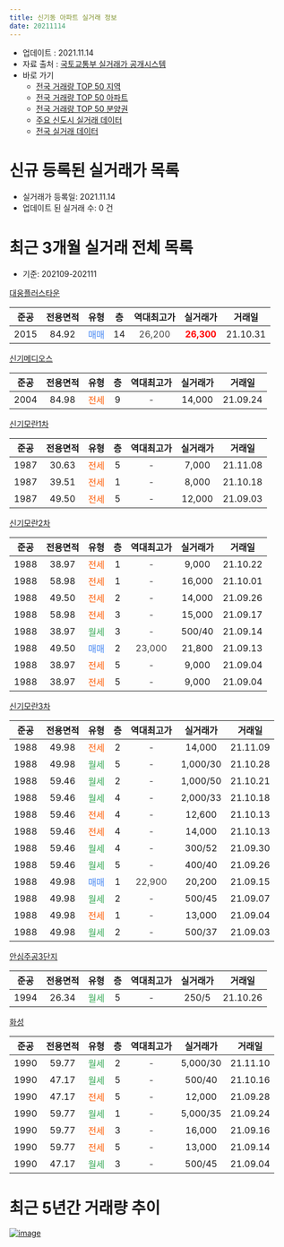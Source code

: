```yaml
---
title: 신기동 아파트 실거래 정보
date: 20211114
---
```


* 업데이트 : 2021.11.14
* 자료 출처 : [국토교통부 실거래가 공개시스템](http://rt.molit.go.kr)
* 바로 가기
    * [전국 거래량 TOP 50 지역](https://apt-info.github.io/apt-trade-info/tr)
    * [전국 거래량 TOP 50 아파트](https://apt-info.github.io/apt-trade-info/ta)
    * [전국 거래량 TOP 50 분양권](https://apt-info.github.io/apt-trade-info/tb)
    * [주요 신도시 실거래 데이터](https://apt-info.github.io/apt-trade-info/newtown)
    * [전국 실거래 데이터](https://apt-info.github.io/apt-trade-info/all)



<script async src="https://pagead2.googlesyndication.com/pagead/js/adsbygoogle.js"></script>
<!-- 기본광고 -->
<ins class="adsbygoogle"
     style="display:block"
     data-ad-client="ca-pub-1142216861245946"
     data-ad-slot="4805727019"
     data-ad-format="auto"
     data-full-width-responsive="true"></ins>
<script>
     (adsbygoogle = window.adsbygoogle || []).push({});
</script>


# 신규 등록된 실거래가 목록

* 실거래가 등록일: 2021.11.14
* 업데이트 된 실거래 수: 0 건




<script async src="https://pagead2.googlesyndication.com/pagead/js/adsbygoogle.js"></script>
<!-- 기본광고 -->
<ins class="adsbygoogle"
     style="display:block"
     data-ad-client="ca-pub-1142216861245946"
     data-ad-slot="4805727019"
     data-ad-format="auto"
     data-full-width-responsive="true"></ins>
<script>
     (adsbygoogle = window.adsbygoogle || []).push({});
</script>


# 최근 3개월 실거래 전체 목록
* 기준: 202109-202111


[대웅플러스타운](https://search.naver.com/search.naver?query=%EB%8C%80%EC%9B%85%ED%94%8C%EB%9F%AC%EC%8A%A4%ED%83%80%EC%9A%B4)

|준공|전용면적|유형|층|역대최고가|실거래가|거래일|
|:---:|:---:|:---:|:---:|:---:|:---:|:---:|
|2015|84.92|<span style="color:#4285F3">매매</span>|14|<span style="color:#444444">26,200</span>|<b><span style="color:#FF0000">26,300</span></b>|21.10.31|

[신기메디오스](https://search.naver.com/search.naver?query=%EC%8B%A0%EA%B8%B0%EB%A9%94%EB%94%94%EC%98%A4%EC%8A%A4)

|준공|전용면적|유형|층|역대최고가|실거래가|거래일|
|:---:|:---:|:---:|:---:|:---:|:---:|:---:|
|2004|84.98|<span style="color:#FF5A00">전세</span>|9|<span style="color:#444444">-</span>|14,000|21.09.24|

[신기모란1차](https://search.naver.com/search.naver?query=%EC%8B%A0%EA%B8%B0%EB%AA%A8%EB%9E%801%EC%B0%A8)

|준공|전용면적|유형|층|역대최고가|실거래가|거래일|
|:---:|:---:|:---:|:---:|:---:|:---:|:---:|
|1987|30.63|<span style="color:#FF5A00">전세</span>|5|<span style="color:#444444">-</span>|7,000|21.11.08|
|1987|39.51|<span style="color:#FF5A00">전세</span>|1|<span style="color:#444444">-</span>|8,000|21.10.18|
|1987|49.50|<span style="color:#FF5A00">전세</span>|5|<span style="color:#444444">-</span>|12,000|21.09.03|

[신기모란2차](https://search.naver.com/search.naver?query=%EC%8B%A0%EA%B8%B0%EB%AA%A8%EB%9E%802%EC%B0%A8)

|준공|전용면적|유형|층|역대최고가|실거래가|거래일|
|:---:|:---:|:---:|:---:|:---:|:---:|:---:|
|1988|38.97|<span style="color:#FF5A00">전세</span>|1|<span style="color:#444444">-</span>|9,000|21.10.22|
|1988|58.98|<span style="color:#FF5A00">전세</span>|1|<span style="color:#444444">-</span>|16,000|21.10.01|
|1988|49.50|<span style="color:#FF5A00">전세</span>|2|<span style="color:#444444">-</span>|14,000|21.09.26|
|1988|58.98|<span style="color:#FF5A00">전세</span>|3|<span style="color:#444444">-</span>|15,000|21.09.17|
|1988|38.97|<span style="color:#34A853">월세</span>|3|<span style="color:#444444">-</span>|500/40|21.09.14|
|1988|49.50|<span style="color:#4285F3">매매</span>|2|<span style="color:#444444">23,000</span>|21,800|21.09.13|
|1988|38.97|<span style="color:#FF5A00">전세</span>|5|<span style="color:#444444">-</span>|9,000|21.09.04|
|1988|38.97|<span style="color:#FF5A00">전세</span>|5|<span style="color:#444444">-</span>|9,000|21.09.04|

[신기모란3차](https://search.naver.com/search.naver?query=%EC%8B%A0%EA%B8%B0%EB%AA%A8%EB%9E%803%EC%B0%A8)

|준공|전용면적|유형|층|역대최고가|실거래가|거래일|
|:---:|:---:|:---:|:---:|:---:|:---:|:---:|
|1988|49.98|<span style="color:#FF5A00">전세</span>|2|<span style="color:#444444">-</span>|14,000|21.11.09|
|1988|49.98|<span style="color:#34A853">월세</span>|5|<span style="color:#444444">-</span>|1,000/30|21.10.28|
|1988|59.46|<span style="color:#34A853">월세</span>|2|<span style="color:#444444">-</span>|1,000/50|21.10.21|
|1988|59.46|<span style="color:#34A853">월세</span>|4|<span style="color:#444444">-</span>|2,000/33|21.10.18|
|1988|59.46|<span style="color:#FF5A00">전세</span>|4|<span style="color:#444444">-</span>|12,600|21.10.13|
|1988|59.46|<span style="color:#FF5A00">전세</span>|4|<span style="color:#444444">-</span>|14,000|21.10.13|
|1988|59.46|<span style="color:#34A853">월세</span>|4|<span style="color:#444444">-</span>|300/52|21.09.30|
|1988|59.46|<span style="color:#34A853">월세</span>|5|<span style="color:#444444">-</span>|400/40|21.09.26|
|1988|49.98|<span style="color:#4285F3">매매</span>|1|<span style="color:#444444">22,900</span>|20,200|21.09.15|
|1988|49.98|<span style="color:#34A853">월세</span>|2|<span style="color:#444444">-</span>|500/45|21.09.07|
|1988|49.98|<span style="color:#FF5A00">전세</span>|1|<span style="color:#444444">-</span>|13,000|21.09.04|
|1988|49.98|<span style="color:#34A853">월세</span>|2|<span style="color:#444444">-</span>|500/37|21.09.03|

[안심주공3단지](https://search.naver.com/search.naver?query=%EC%95%88%EC%8B%AC%EC%A3%BC%EA%B3%B53%EB%8B%A8%EC%A7%80)

|준공|전용면적|유형|층|역대최고가|실거래가|거래일|
|:---:|:---:|:---:|:---:|:---:|:---:|:---:|
|1994|26.34|<span style="color:#34A853">월세</span>|5|<span style="color:#444444">-</span>|250/5|21.10.26|

[화성](https://search.naver.com/search.naver?query=%ED%99%94%EC%84%B1)

|준공|전용면적|유형|층|역대최고가|실거래가|거래일|
|:---:|:---:|:---:|:---:|:---:|:---:|:---:|
|1990|59.77|<span style="color:#34A853">월세</span>|2|<span style="color:#444444">-</span>|5,000/30|21.11.10|
|1990|47.17|<span style="color:#34A853">월세</span>|5|<span style="color:#444444">-</span>|500/40|21.10.16|
|1990|47.17|<span style="color:#FF5A00">전세</span>|5|<span style="color:#444444">-</span>|12,000|21.09.28|
|1990|59.77|<span style="color:#34A853">월세</span>|1|<span style="color:#444444">-</span>|5,000/35|21.09.24|
|1990|59.77|<span style="color:#FF5A00">전세</span>|3|<span style="color:#444444">-</span>|16,000|21.09.16|
|1990|59.77|<span style="color:#FF5A00">전세</span>|5|<span style="color:#444444">-</span>|13,000|21.09.14|
|1990|47.17|<span style="color:#34A853">월세</span>|3|<span style="color:#444444">-</span>|500/45|21.09.04|



<script async src="https://pagead2.googlesyndication.com/pagead/js/adsbygoogle.js"></script>
<!-- 기본광고 -->
<ins class="adsbygoogle"
     style="display:block"
     data-ad-client="ca-pub-1142216861245946"
     data-ad-slot="4805727019"
     data-ad-format="auto"
     data-full-width-responsive="true"></ins>
<script>
     (adsbygoogle = window.adsbygoogle || []).push({});
</script>


# 최근 5년간 거래량 추이


<div style="width:100%;">
    <canvas id="deal_progress" height="200"></canvas>
</div>

<script>
new Chart(document.getElementById("deal_progress"), {
    type: 'line',
    data: {
        labels: ['16.01','16.02','16.03','16.04','16.05','16.06','16.07','16.08','16.09','16.10','16.11','16.12','17.01','17.02','17.03','17.04','17.05','17.06','17.07','17.08','17.09','17.10','17.11','17.12','18.01','18.02','18.03','18.04','18.05','18.06','18.07','18.08','18.09','18.10','18.11','18.12','19.01','19.02','19.03','19.04','19.05','19.06','19.07','19.08','19.09','19.10','19.11','19.12','20.01','20.02','20.03','20.04','20.05','20.06','20.07','20.08','20.09','20.10','20.11','20.12','21.01','21.02','21.03','21.04','21.05','21.06','21.07','21.08','21.09','21.10','21.11'],
        datasets: [{
            label: '매매/분양권',
            data: [9,7,8,6,12,8,10,9,11,12,5,22,12,15,12,10,10,17,11,5,9,12,15,9,9,10,10,5,6,6,7,8,7,12,10,6,12,8,10,27,22,19,9,8,17,16,10,30,16,12,5,12,12,6,17,16,19,17,40,21,9,4,6,10,4,5,2,6,2,1,0],
            borderColor: "rgba(66, 133, 243, 1)",
            backgroundColor: "rgba(66, 133, 243, 0.05)",
            borderWidth: 1,
            pointRadius: 0,
            fill: false,
            lineTension: 0
        },{
            label: '전/월세',
            data: [8,10,11,14,5,8,9,11,6,11,5,7,14,14,12,11,6,11,14,8,8,10,13,11,10,5,7,12,16,14,5,10,12,13,14,5,15,15,13,13,9,16,7,9,13,15,11,12,13,15,8,11,11,15,13,19,13,20,13,8,17,10,15,12,7,20,14,19,17,10,3],
            borderColor: "rgba(255, 90, 0, 1)",
            backgroundColor: "rgba(255, 90, 0, 0.05)",
            borderWidth: 1,
            pointRadius: 0,
            fill: false,
            lineTension: 0
        },{
            label: '합계',
            data: [17,17,19,20,17,16,19,20,17,23,10,29,26,29,24,21,16,28,25,13,17,22,28,20,19,15,17,17,22,20,12,18,19,25,24,11,27,23,23,40,31,35,16,17,30,31,21,42,29,27,13,23,23,21,30,35,32,37,53,29,26,14,21,22,11,25,16,25,19,11,3],
            borderColor: "rgba(0, 0, 0, 1)",
            backgroundColor: "rgba(0, 0, 0, 0.03)",
            borderWidth: 0.1,
            pointRadius: 0,
            fill: true,
            lineTension: 0
        }
        ]
    },
    options: {
        responsive: true,
        title: {
            display: false
        },
        tooltips: {
            mode: 'index',
            intersect: false
        },
        hover: {
            mode: 'nearest',
            intersect: true
        },
        scales: {
            xAxes: [{
                display: true,
                scaleLabel: {
                    display: true,
                    labelString: '년/월'
                }
            }],
            yAxes: [{
                display: true,
                ticks: {
                    suggestedMin: 0,
                },
                scaleLabel: {
                    display: true,
                    labelString: '실거래 수'
                }
            }]
        }
    }
});

</script>


[![image](https://apt-info.github.io/images/2020-01-03-apt-trade-info/1024x500.png)](https://play.google.com/store/apps/details?id=com.aptinfo.apttradeinfo)

